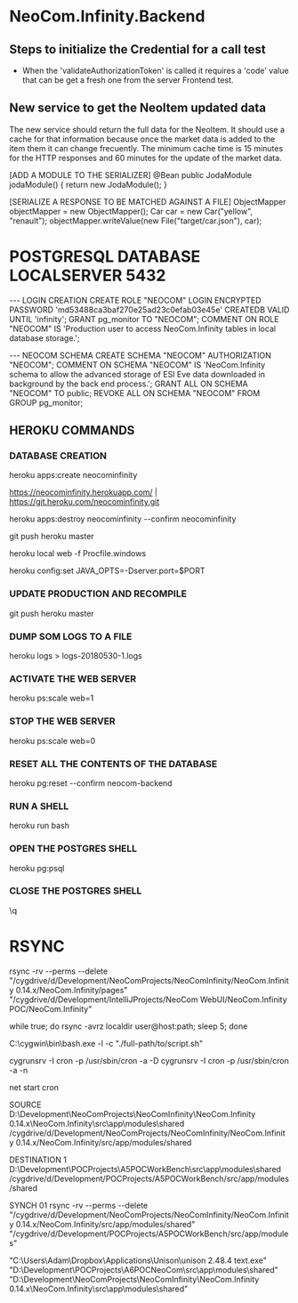 # NeoCom.Infinity.Backend
## Steps to initialize the Credential for a call test
* When the 'validateAuthorizationToken' is called it requires a 'code' value that 
can be get a fresh one from the server Frontend test.

## New service to get the NeoItem updated data
The new service should return the full data for the NeoItem. It should use a cache for that 
information because once the market data is added to the item them it can change
frecuently.
The minimum cache time is 15 minutes for the HTTP responses and 60 minutes for the 
update of the market data.

[ADD A MODULE TO THE SERIALIZER]
	@Bean
	public JodaModule jodaModule() {
		return new JodaModule();
	}

[SERIALIZE A RESPONSE TO BE MATCHED AGAINST A FILE]
ObjectMapper objectMapper = new ObjectMapper();
Car car = new Car("yellow", "renault");
objectMapper.writeValue(new File("target/car.json"), car);

# POSTGRESQL DATABASE LOCALSERVER 5432
--- LOGIN CREATION
CREATE ROLE "NEOCOM" LOGIN ENCRYPTED PASSWORD 'md53488ca3baf270e25ad23c0efab03e45e'
  CREATEDB
   VALID UNTIL 'infinity';
GRANT pg_monitor TO "NEOCOM";
COMMENT ON ROLE "NEOCOM"
  IS 'Production user to access NeoCom.Infinity tables in local database storage.';

--- NEOCOM SCHEMA
CREATE SCHEMA "NEOCOM"
       AUTHORIZATION "NEOCOM";
COMMENT ON SCHEMA "NEOCOM"
  IS 'NeoCom.Infinity schema to allow the advanced storage of ESI Eve data downloaded in background by the back end process.';
GRANT ALL ON SCHEMA "NEOCOM" TO public;
REVOKE ALL ON SCHEMA "NEOCOM" FROM GROUP pg_monitor;


## HEROKU COMMANDS
### DATABASE CREATION
heroku apps:create neocominfinity

https://neocominfinity.herokuapp.com/ | https://git.heroku.com/neocominfinity.git


heroku apps:destroy neocominfinity --confirm neocominfinity

git push heroku master

heroku local web -f Procfile.windows

heroku config:set JAVA_OPTS=-Dserver.port=$PORT

### UPDATE PRODUCTION AND RECOMPILE
git push heroku master

### DUMP SOM LOGS TO A FILE
heroku logs > logs-20180530-1.logs

### ACTIVATE THE WEB SERVER
heroku ps:scale web=1

### STOP THE WEB SERVER
heroku ps:scale web=0

### RESET ALL THE CONTENTS OF THE DATABASE
heroku pg:reset --confirm neocom-backend

### RUN A SHELL
heroku run bash

### OPEN THE POSTGRES SHELL
heroku pg:psql

### CLOSE THE POSTGRES SHELL
\q<enter>

# RSYNC
rsync -rv --perms --delete "/cygdrive/d/Development/NeoComProjects/NeoComInfinity/NeoCom.Infinity 0.14.x/NeoCom.Infinity/pages" "/cygdrive/d/Development/IntelliJProjects/NeoCom WebUI/NeoCom.Infinity POC/NeoCom.Infinity"

while true; do rsync -avrz localdir user@host:path; sleep 5; done

C:\cygwin\bin\bash.exe -l -c "./full-path/to/script.sh"

cygrunsrv -I cron -p /usr/sbin/cron -a -D
cygrunsrv -I cron -p /usr/sbin/cron -a -n

net start cron

SOURCE
D:\Development\NeoComProjects\NeoComInfinity\NeoCom.Infinity 0.14.x\NeoCom.Infinity\src\app\modules\shared
/cygdrive/d/Development/NeoComProjects/NeoComInfinity/NeoCom.Infinity 0.14.x/NeoCom.Infinity/src/app/modules/shared

DESTINATION 1
D:\Development\POCProjects\A5POCWorkBench\src\app\modules\shared
/cygdrive/d/Development/POCProjects/A5POCWorkBench/src/app/modules/shared

SYNCH 01
rsync -rv --perms --delete "/cygdrive/d/Development/NeoComProjects/NeoComInfinity/NeoCom.Infinity 0.14.x/NeoCom.Infinity/src/app/modules/shared" "/cygdrive/d/Development/POCProjects/A5POCWorkBench/src/app/modules"


"C:\Users\Adam\Dropbox\Applications\Unison\unison 2.48.4 text.exe" "D:\Development\POCProjects\A6POCNeoCom\src\app\modules\shared" "D:\Development\NeoComProjects\NeoComInfinity\NeoCom.Infinity 0.14.x\NeoCom.Infinity\src\app\modules\shared"


